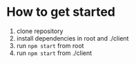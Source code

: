 # How to get started

1. clone repository
2. install dependencies in root and ./client
3. run `npm start` from root
4. run `npm start` from ./client
